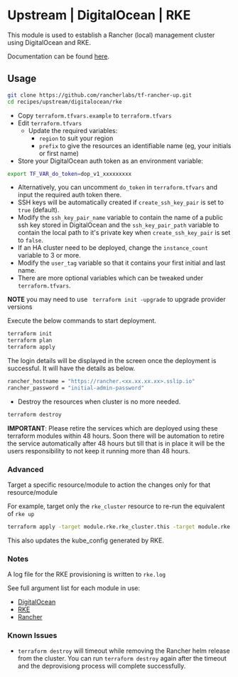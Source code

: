 # Upstream | DigitalOcean | RKE

This module is used to establish a Rancher (local) management cluster using DigitalOcean and RKE.

Documentation can be found [here](./docs.md).

## Usage

```bash
git clone https://github.com/rancherlabs/tf-rancher-up.git
cd recipes/upstream/digitalocean/rke
```

- Copy `terraform.tfvars.example` to `terraform.tfvars`
- Edit `terraform.tfvars`
  - Update the required variables:
    -  `region` to suit your region
    -  `prefix` to give the resources an identifiable name (eg, your initials or first name)
- Store your DigitalOcean auth token as an environment variable: 
```bash
export TF_VAR_do_token=dop_v1_xxxxxxxxx
```
- Alternatively, you can uncomment `do_token` in `terraform.tfvars` and input the required auth token there.
- SSH keys will be automatically created if `create_ssh_key_pair` is set to `true` (default).
- Modify the `ssh_key_pair_name` variable to contain the name of a public ssh key stored in DigitalOcean and the `ssh_key_pair_path` variable to contain the local path to it's private key when `create_ssh_key_pair` is set to `false`.
- If an HA cluster need to be deployed, change the `instance_count` variable to 3 or more.
- Modify the `user_tag` variable so that it contains your first initial and last name.
- There are more optional variables which can be tweaked under `terraform.tfvars`.

**NOTE** you may need to use ` terraform init -upgrade` to upgrade provider versions

Execute the below commands to start deployment.

```bash
terraform init
terraform plan
terraform apply
```

The login details will be displayed in the screen once the deployment is successful. It will have the details as below.

```bash
rancher_hostname = "https://rancher.<xx.xx.xx.xx>.sslip.io"
rancher_password = "initial-admin-password"
```

- Destroy the resources when cluster is no more needed.
```bash
terraform destroy
```

**IMPORTANT**: Please retire the services which are deployed using these terraform modules within 48 hours. Soon there will be automation to retire the service automatically after 48 hours but till that is in place it will be the users responsibility to not keep it running more than 48 hours.

### Advanced

Target a specific resource/module to action the changes only for that resource/module

For example, target only the `rke_cluster` resource to re-run the equivalent of `rke up`

```bash
terraform apply -target module.rke.rke_cluster.this -target module.rke.local_file.kube_config_yaml
```

This also updates the kube_config generated by RKE.

### Notes

A log file for the RKE provisioning is written to `rke.log`

See full argument list for each module in use:
  - [DigitalOcean](../../../../modules/infra/digitalocean)
  - [RKE](../../../../modules/distribution/rke)
  - [Rancher](../../../../modules/rancher)

### Known Issues
- `terraform destroy` will timeout while removing the Rancher helm release from the cluster. You can run `terraform destroy` again after the timeout and the deprovisiong process will complete successfully.  
